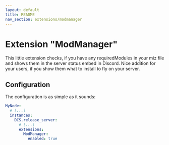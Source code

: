 ```yaml
---
layout: default
title: README
nav_section: extensions/modmanager
---
```


# Extension "ModManager"
This little extension checks, if you have any requiredModules in your miz file and shows them in the server status
embed in Discord. Nice addition for your users, if you show them what to install to fly on your server.

## Configuration
The configuration is as simple as it sounds:
```yaml
MyNode:
  # [...]
  instances:
    DCS.release_server:
      # [...]
      extensions:
        ModManager:
          enabled: true
```
